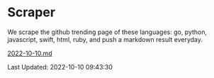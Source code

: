 # Scraper

We scrape the github trending page of these languages: go, python, javascript, swift, html, ruby, and push a markdown result everyday.

[2022-10-10.md](https://github.com/henson/Scraper/blob/master/2022-10-10.md)

Last Updated: 2022-10-10 09:43:30